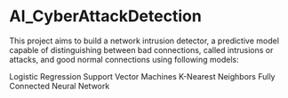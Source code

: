 # AI_CyberAttackDetection
This project aims to build a network intrusion detector, a predictive model capable of distinguishing between bad connections, called intrusions or attacks, and good normal connections using following models:

Logistic Regression
Support Vector Machines
K-Nearest Neighbors
Fully Connected Neural Network

